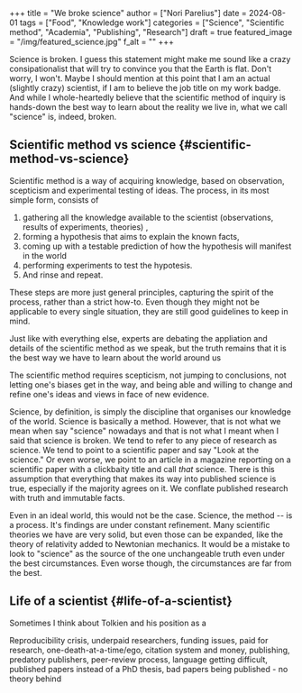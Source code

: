 +++
title = "We broke science"
author = ["Nori Parelius"]
date = 2024-08-01
tags = ["Food", "Knowledge work"]
categories = ["Science", "Scientific method", "Academia", "Publishing", "Research"]
draft = true
featured_image = "/img/featured_science.jpg"
f_alt = ""
+++

Science is broken. I guess this statement might make me sound like a crazy consipationalist that will try to convince you that the Earth is flat. Don't worry, I won't. Maybe I should mention at this point that I am an actual (slightly crazy) scientist, if I am to believe the job title on my work badge. And while I whole-heartedly believe that the scientific method of inquiry is hands-down the best way to learn about the reality we live in, what we call "science" is, indeed, broken.


## Scientific method vs science {#scientific-method-vs-science}

Scientific method is a way of acquiring knowledge, based on observation, scepticism and experimental testing of ideas. The process, in its most simple form, consists of

1.  gathering all the knowledge available to the scientist (observations, results of experiments, theories) ,
2.  forming a hypothesis that aims to explain the known facts,
3.  coming up with  a testable prediction of how the hypothesis will manifest in the world
4.  performing experiments to test the hypotesis.
5.  And rinse and repeat.

These steps are more just general principles, capturing the spirit of the process, rather than a strict how-to. Even though they might not be applicable to every single situation, they are still good guidelines to keep in mind.

Just like with everything else, experts are debating the appliation and details of the scientific method as we speak, but the truth remains that it is the best way we have to learn about the world around us

The scientific method requires scepticism, not jumping to conclusions, not letting one's biases get in the way, and being able and willing to change and refine one's ideas and views in face of new evidence.

Science, by definition, is simply the discipline that organises our knowledge of the world. Science is basically a method. However, that is not what we mean when say "science" nowadays and that is not what I meant when I said that science is broken. We tend to refer to any piece of research as science. We tend to point to a scientific paper and say "Look at the science." Or even worse, we point to an article in a magazine reporting on a scientific paper with a clickbaity title and call _that_ science. There is this assumption that everything that makes its way into published science is true, especially if the majority agrees on it. We conflate published research with truth and immutable facts.

Even in an ideal world, this would not be the case. Science, the method -- is a process. It's findings are under constant refinement. Many scientific theories we have are very solid, but even those can be expanded, like the theory of relativity added to Newtonian mechanics. It would be a mistake to look to "science" as the source of the one unchangeable truth even under the best circumstances. Even worse though, the circumstances are far from the best.


## Life of a scientist {#life-of-a-scientist}

Sometimes I think about Tolkien and his position as a

Reproducibility crisis, underpaid researchers, funding issues, paid for research, one-death-at-a-time/ego, citation system and money, publishing, predatory publishers, peer-review process, language getting difficult, published papers instead of a PhD thesis, bad papers being published - no theory behind
